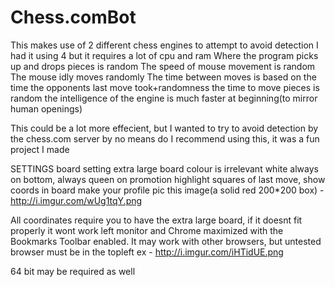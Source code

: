 Chess.comBot
============

This makes use of 2 different chess engines to attempt to avoid detection
I had it using 4 but it requires a lot of cpu and ram
Where the program picks up and drops pieces is random
The speed of mouse movement is random
The mouse idly moves randomly
The time between moves is based on the time the opponents last move took+randomness
the time to move pieces is random
the intelligence of the engine is much faster at beginning(to mirror human openings)

This could be a lot more effecient, but I wanted to try to avoid detection by the chess.com server
by no means do I recommend using this, it was a fun project I made

SETTINGS
board setting extra large
board colour is irrelevant
white always on bottom, always queen on promotion
highlight squares of last move, show coords in board
make your profile pic this image(a solid red 200*200 box) - http://i.imgur.com/wUg1tqY.png

All coordinates require you to have the extra large board, if it doesnt fit properly it wont work
left monitor and Chrome maximized with the Bookmarks Toolbar enabled.
It may work with other browsers, but untested
browser must be in the topleft
ex - http://i.imgur.com/iHTidUE.png

64 bit may be required as well
